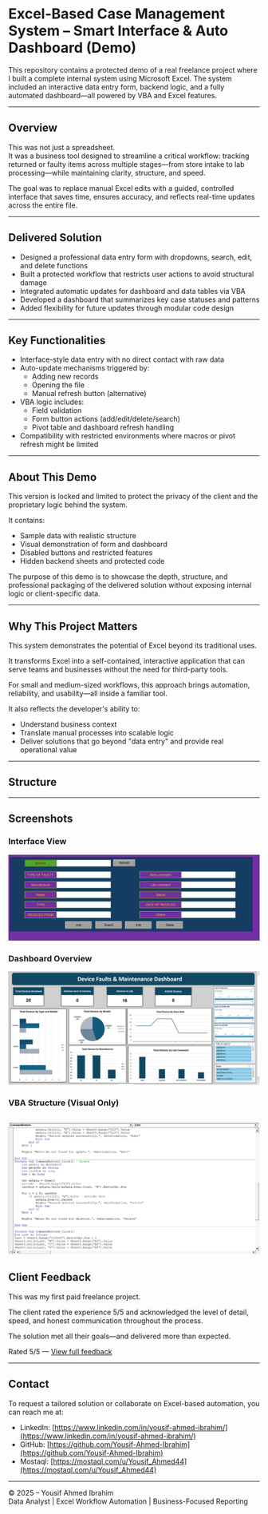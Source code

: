# Excel-Based Case Management System – Smart Interface & Auto Dashboard (Demo)

This repository contains a protected demo of a real freelance project where I built a complete internal system using Microsoft Excel. The system included an interactive data entry form, backend logic, and a fully automated dashboard—all powered by VBA and Excel features.

---

## Overview

This was not just a spreadsheet.  
It was a business tool designed to streamline a critical workflow: tracking returned or faulty items across multiple stages—from store intake to lab processing—while maintaining clarity, structure, and speed.

The goal was to replace manual Excel edits with a guided, controlled interface that saves time, ensures accuracy, and reflects real-time updates across the entire file.

---

## Delivered Solution

- Designed a professional data entry form with dropdowns, search, edit, and delete functions
- Built a protected workflow that restricts user actions to avoid structural damage
- Integrated automatic updates for dashboard and data tables via VBA
- Developed a dashboard that summarizes key case statuses and patterns
- Added flexibility for future updates through modular code design

---

## Key Functionalities

- Interface-style data entry with no direct contact with raw data
- Auto-update mechanisms triggered by:
  - Adding new records
  - Opening the file
  - Manual refresh button (alternative)
- VBA logic includes:
  - Field validation
  - Form button actions (add/edit/delete/search)
  - Pivot table and dashboard refresh handling
- Compatibility with restricted environments where macros or pivot refresh might be limited

---

## About This Demo

This version is locked and limited to protect the privacy of the client and the proprietary logic behind the system.

It contains:
- Sample data with realistic structure
- Visual demonstration of form and dashboard
- Disabled buttons and restricted features
- Hidden backend sheets and protected code

The purpose of this demo is to showcase the depth, structure, and professional packaging of the delivered solution without exposing internal logic or client-specific data.

---

## Why This Project Matters

This system demonstrates the potential of Excel beyond its traditional uses.

It transforms Excel into a self-contained, interactive application that can serve teams and businesses without the need for third-party tools.

For small and medium-sized workflows, this approach brings automation, reliability, and usability—all inside a familiar tool.

It also reflects the developer's ability to:
- Understand business context
- Translate manual processes into scalable logic
- Deliver solutions that go beyond "data entry" and provide real operational value

---

## Structure


---

## Screenshots

### Interface View  
![Interface](Interface.png)

### Dashboard Overview  
![Dashboard](Dashboard.png)

### VBA Structure (Visual Only)  
![VB_Code](VB_Code.png)
---

## Client Feedback

This was my first paid freelance project.

The client rated the experience 5/5 and acknowledged the level of detail, speed, and honest communication throughout the process.

The solution met all their goals—and delivered more than expected.
  
Rated 5/5 — [View full feedback](https://mostaql.com/u/Yousif_Ahmed44/reviews/8912819)


---

## Contact

To request a tailored solution or collaborate on Excel-based automation, you can reach me at:

- LinkedIn: [https://www.linkedin.com/in/yousif-ahmed-ibrahim/](https://www.linkedin.com/in/yousif-ahmed-ibrahim/)
- GitHub: [https://github.com/Yousif-Ahmed-Ibrahim](https://github.com/Yousif-Ahmed-Ibrahim)
- Mostaql: [https://mostaql.com/u/Yousif_Ahmed44](https://mostaql.com/u/Yousif_Ahmed44)

---

© 2025 – Yousif Ahmed Ibrahim  
Data Analyst | Excel Workflow Automation | Business-Focused Reporting
